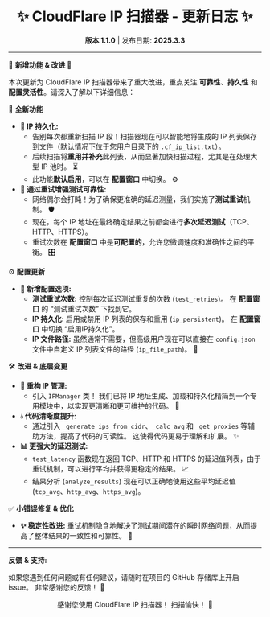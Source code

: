 <div align="center">
  <h1> ✨ CloudFlare IP 扫描器 - 更新日志 ✨ </h1>
  <p> <b>版本 1.1.0</b> | 发布日期: <b>2025.3.3</b> </p>
  <hr>
</div>

🎉 **新增功能 & 改进 🎉**

本次更新为 CloudFlare IP 扫描器带来了重大改进，重点关注 **可靠性**、**持久性** 和 **配置灵活性**。请深入了解以下详细信息：

🚀 **全新功能**

*   **💾 IP 持久化:**
    *   告别每次都重新扫描 IP 段！扫描器现在可以智能地将生成的 IP 列表保存到文件（默认情况下位于您用户目录下的 `.cf_ip_list.txt`）。
    *   后续扫描将**重用并补充**此列表，从而显著加快扫描过程，尤其是在处理大型 IP 池时。 ⏳
    *   此功能**默认启用**，可以在 **配置窗口** 中切换。 ⚙️
*   **🔄 通过重试增强测试可靠性:**
    *   网络偶尔会打盹！为了确保更准确的延迟测量，我们实施了**测试重试**机制。 🛡️
    *   现在，每个 IP 地址在最终确定结果之前都会进行**多次延迟测试**（TCP、HTTP、HTTPS）。
    *   重试次数在 **配置窗口** 中是**可配置的**，允许您微调速度和准确性之间的平衡。 🎛️

⚙️ **配置更新**

*   **🔧 新增配置选项:**
    *   **测试重试次数:**  控制每次延迟测试重复的次数 (`test_retries`)。 在 **配置窗口** 的 “测试重试次数” 下找到它。
    *   **IP 持久化:** 启用或禁用 IP 列表的保存和重用 (`ip_persistent`)。 在 **配置窗口** 中切换 “启用IP持久化”。
    *   **IP 文件路径:** 虽然通常不需要，但高级用户现在可以直接在 `config.json` 文件中自定义 IP 列表文件的路径 (`ip_file_path`)。 📂

🛠️ **改进 & 底层变更**

*   **🧰 重构 IP 管理:**
    *   引入 `IPManager` 类！ 我们已将 IP 地址生成、加载和持久化精简到一个专用模块中，以实现更清晰和更可维护的代码。 🧹
*   **💧 代码清晰度提升:**
    *   通过引入 `_generate_ips_from_cidr`、`_calc_avg` 和 `_get_proxies` 等辅助方法，提高了代码的可读性。 这使得代码更易于理解和扩展。 ✨
*   **📊 更强大的延迟测试:**
    *   `test_latency` 函数现在返回 TCP、HTTP 和 HTTPS 的延迟值列表，由于重试机制，可以进行平均并获得更稳定的结果。 📈
    *   结果分析 (`analyze_results`) 现在可以正确地使用这些平均延迟值 (`tcp_avg`、`http_avg`、`https_avg`)。

✅ **小错误修复 & 优化**

*   **✨ 稳定性改进:** 重试机制隐含地解决了测试期间潜在的瞬时网络问题，从而提高了整体结果的一致性和可靠性。 💪

<hr>

**反馈 & 支持:**

如果您遇到任何问题或有任何建议，请随时在项目的 GitHub 存储库上开启 issue。 非常感谢您的反馈！ 🙏

<div align="center">
  <p> 感谢您使用 CloudFlare IP 扫描器！ 扫描愉快！ 🚀 </p>
</div>